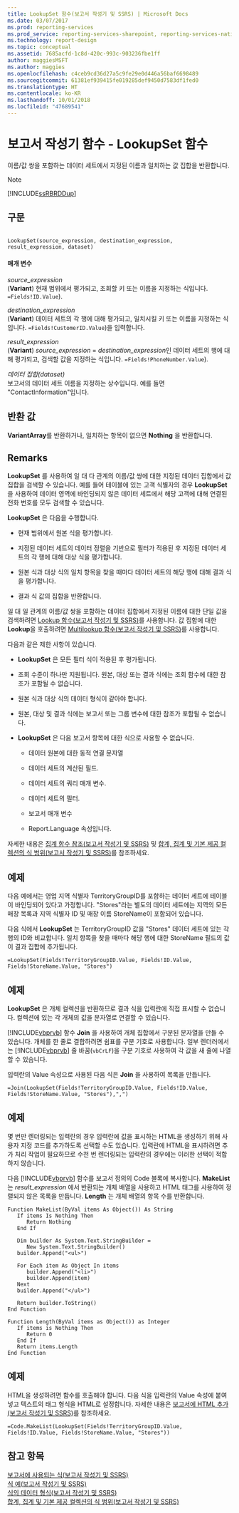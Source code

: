 ```yaml
---
title: LookupSet 함수(보고서 작성기 및 SSRS) | Microsoft Docs
ms.date: 03/07/2017
ms.prod: reporting-services
ms.prod_service: reporting-services-sharepoint, reporting-services-native
ms.technology: report-design
ms.topic: conceptual
ms.assetid: 7685acfd-1c8d-420c-993c-903236fbe1ff
author: maggiesMSFT
ms.author: maggies
ms.openlocfilehash: c4ceb9cd36d27a5c9fe29e0d446a56baf6698489
ms.sourcegitcommit: 61381ef939415fe019285def9450d7583df1fed0
ms.translationtype: HT
ms.contentlocale: ko-KR
ms.lasthandoff: 10/01/2018
ms.locfileid: "47689541"
---
```

# <a name="report-builder-functions---lookupset-function"></a>보고서 작성기 함수 - LookupSet 함수
  이름/값 쌍을 포함하는 데이터 세트에서 지정된 이름과 일치하는 값 집합을 반환합니다.  
  
> [!NOTE]  
>  [!INCLUDE[ssRBRDDup](../../includes/ssrbrddup-md.md)]  
  
## <a name="syntax"></a>구문  
  
```  
  
LookupSet(source_expression, destination_expression, result_expression, dataset)  
```  
  
#### <a name="parameters"></a>매개 변수  
 *source_expression*  
 (**Variant**) 현재 범위에서 평가되고, 조회할 키 또는 이름을 지정하는 식입니다. `=Fields!ID.Value`).  
  
 *destination_expression*  
 (**Variant**) 데이터 세트의 각 행에 대해 평가되고, 일치시킬 키 또는 이름을 지정하는 식입니다. `=Fields!CustomerID.Value`)을 입력합니다.  
  
 *result_expression*  
 (**Variant**) *source_expression* = *destination_expression*인 데이터 세트의 행에 대해 평가되고, 검색할 값을 지정하는 식입니다. `=Fields!PhoneNumber.Value`).  
  
 *데이터 집합(dataset)*  
 보고서의 데이터 세트 이름을 지정하는 상수입니다. 예를 들면 "ContactInformation"입니다.  
  
## <a name="return"></a>반환 값  
 **VariantArray**를 반환하거나, 일치하는 항목이 없으면 **Nothing** 을 반환합니다.  
  
## <a name="remarks"></a>Remarks  
 **LookupSet** 를 사용하여 일 대 다 관계의 이름/값 쌍에 대한 지정된 데이터 집합에서 값 집합을 검색할 수 있습니다. 예를 들어 테이블에 있는 고객 식별자의 경우 **LookupSet**을 사용하여 데이터 영역에 바인딩되지 않은 데이터 세트에서 해당 고객에 대해 연결된 전화 번호를 모두 검색할 수 있습니다.  
  
 **LookupSet** 은 다음을 수행합니다.  
  
-   현재 범위에서 원본 식을 평가합니다.  
  
-   지정된 데이터 세트의 데이터 정렬을 기반으로 필터가 적용된 후 지정된 데이터 세트의 각 행에 대해 대상 식을 평가합니다.  
  
-   원본 식과 대상 식의 일치 항목을 찾을 때마다 데이터 세트의 해당 행에 대해 결과 식을 평가합니다.  
  
-   결과 식 값의 집합을 반환합니다.  
  
 일 대 일 관계의 이름/값 쌍을 포함하는 데이터 집합에서 지정된 이름에 대한 단일 값을 검색하려면 [Lookup 함수&#40;보고서 작성기 및 SSRS&#41;](../../reporting-services/report-design/report-builder-functions-lookup-function.md)를 사용합니다. 값 집합에 대한 **Lookup**을 호출하려면 [Multilookup 함수&#40;보고서 작성기 및 SSRS&#41;](../../reporting-services/report-design/report-builder-functions-multilookup-function.md)를 사용합니다.  
  
 다음과 같은 제한 사항이 있습니다.  
  
-   **LookupSet** 은 모든 필터 식이 적용된 후 평가됩니다.  
  
-   조회 수준이 하나만 지원됩니다. 원본, 대상 또는 결과 식에는 조회 함수에 대한 참조가 포함될 수 없습니다.  
  
-   원본 식과 대상 식의 데이터 형식이 같아야 합니다.  
  
-   원본, 대상 및 결과 식에는 보고서 또는 그룹 변수에 대한 참조가 포함될 수 없습니다.  
  
-   **LookupSet** 은 다음 보고서 항목에 대한 식으로 사용할 수 없습니다.  
  
    -   데이터 원본에 대한 동적 연결 문자열  
  
    -   데이터 세트의 계산된 필드.  
  
    -   데이터 세트의 쿼리 매개 변수.  
  
    -   데이터 세트의 필터.  
  
    -   보고서 매개 변수  
  
    -   Report.Language 속성입니다.  
  
 자세한 내용은 [집계 함수 참조&#40;보고서 작성기 및 SSRS&#41;](../../reporting-services/report-design/report-builder-functions-aggregate-functions-reference.md) 및 [합계, 집계 및 기본 제공 컬렉션의 식 범위&#40;보고서 작성기 및 SSRS&#41;](../../reporting-services/report-design/expression-scope-for-totals-aggregates-and-built-in-collections.md)를 참조하세요.  
  
## <a name="example"></a>예제  
 다음 예에서는 영업 지역 식별자 TerritoryGroupID를 포함하는 데이터 세트에 테이블이 바인딩되어 있다고 가정합니다. "Stores"라는 별도의 데이터 세트에는 지역의 모든 매장 목록과 지역 식별자 ID 및 매장 이름 StoreName이 포함되어 있습니다.  
  
 다음 식에서 **LookupSet** 는 TerritoryGroupID 값을 "Stores" 데이터 세트에 있는 각 행의 ID와 비교합니다. 일치 항목을 찾을 때마다 해당 행에 대한 StoreName 필드의 값이 결과 집합에 추가됩니다.  
  
```  
=LookupSet(Fields!TerritoryGroupID.Value, Fields!ID.Value, Fields!StoreName.Value, "Stores")  
```  
  
## <a name="example"></a>예제  
 **LookupSet** 은 개체 컬렉션을 반환하므로 결과 식을 입력란에 직접 표시할 수 없습니다. 컬렉션에 있는 각 개체의 값을 문자열로 연결할 수 있습니다.  
  
 [!INCLUDE[vbprvb](../../includes/vbprvb-md.md)] 함수 **Join** 을 사용하여 개체 집합에서 구분된 문자열을 만들 수 있습니다. 개체를 한 줄로 결합하려면 쉼표를 구분 기호로 사용합니다. 일부 렌더러에서는 [!INCLUDE[vbprvb](../../includes/vbprvb-md.md)] 줄 바꿈(`vbCrLF`)을 구분 기호로 사용하여 각 값을 새 줄에 나열할 수 있습니다.  
  
 입력란의 Value 속성으로 사용된 다음 식은 **Join** 을 사용하여 목록을 만듭니다.  
  
```  
=Join(LookupSet(Fields!TerritoryGroupID.Value, Fields!ID.Value, Fields!StoreName.Value, "Stores"),",")  
```  
  
## <a name="example"></a>예제  
 몇 번만 렌더링되는 입력란의 경우 입력란에 값을 표시하는 HTML을 생성하기 위해 사용자 지정 코드를 추가하도록 선택할 수도 있습니다. 입력란에 HTML을 표시하려면 추가 처리 작업이 필요하므로 수천 번 렌더링되는 입력란의 경우에는 이러한 선택이 적합하지 않습니다.  
  
 다음 [!INCLUDE[vbprvb](../../includes/vbprvb-md.md)] 함수를 보고서 정의의 Code 블록에 복사합니다. **MakeList** 는 *result_expression* 에서 반환되는 개체 배열을 사용하고 HTML 태그를 사용하여 정렬되지 않은 목록을 만듭니다. **Length** 는 개체 배열의 항목 수를 반환합니다.  
  
```  
Function MakeList(ByVal items As Object()) As String  
   If items Is Nothing Then  
      Return Nothing  
   End If  
  
   Dim builder As System.Text.StringBuilder =   
      New System.Text.StringBuilder()  
   builder.Append("<ul>")  
  
   For Each item As Object In items  
      builder.Append("<li>")  
      builder.Append(item)  
   Next  
   builder.Append("</ul>")  
  
   Return builder.ToString()  
End Function  
  
Function Length(ByVal items as Object()) as Integer  
   If items is Nothing Then  
      Return 0  
   End If  
   Return items.Length  
End Function  
```  
  
## <a name="example"></a>예제  
 HTML을 생성하려면 함수를 호출해야 합니다. 다음 식을 입력란의 Value 속성에 붙여넣고 텍스트의 태그 형식을 HTML로 설정합니다. 자세한 내용은 [보고서에 HTML 추가&#40;보고서 작성기 및 SSRS&#41;](../../reporting-services/report-design/add-html-into-a-report-report-builder-and-ssrs.md)를 참조하세요.  
  
```  
=Code.MakeList(LookupSet(Fields!TerritoryGroupID.Value, Fields!ID.Value, Fields!StoreName.Value, "Stores"))  
```  
  
## <a name="see-also"></a>참고 항목  
 [보고서에 사용되는 식&#40;보고서 작성기 및 SSRS&#41;](../../reporting-services/report-design/expression-uses-in-reports-report-builder-and-ssrs.md)   
 [식 예&#40;보고서 작성기 및 SSRS&#41;](../../reporting-services/report-design/expression-examples-report-builder-and-ssrs.md)   
 [식의 데이터 형식&#40;보고서 작성기 및 SSRS&#41;](../../reporting-services/report-design/data-types-in-expressions-report-builder-and-ssrs.md)   
 [합계, 집계 및 기본 제공 컬렉션의 식 범위&#40;보고서 작성기 및 SSRS&#41;](../../reporting-services/report-design/expression-scope-for-totals-aggregates-and-built-in-collections.md)  
  
  
